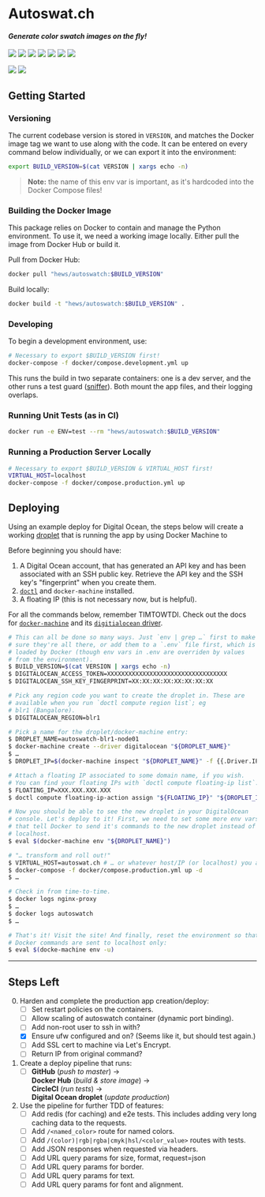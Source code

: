 # Autoswat.ch

#### ***Generate color swatch images on the fly!***

![](http://autoswat.ch:5000/hex/fff)
![](http://autoswat.ch:5000/hex/ff0)
![](http://autoswat.ch:5000/hex/f00)
![](http://autoswat.ch:5000/hex/f0f)
![](http://autoswat.ch:5000/hex/00f)
![](http://autoswat.ch:5000/hex/0ff)
![](http://autoswat.ch:5000/hex/000)

![](https://images.microbadger.com/badges/image/hews/autoswatch:0.1.0.svg)
![](https://images.microbadger.com/badges/version/hews/autoswatch:0.1.0.svg)

## Getting Started

### Versioning

The current codebase version is stored in `VERSION`, and matches the
Docker image tag we want to use along with the code. It can be entered 
on every command below individually, or we can export it into the
environment:

```bash
export BUILD_VERSION=$(cat VERSION | xargs echo -n)
```

> **Note:** the name of this env var is important, as it's hardcoded
> into the Docker Compose files!

### Building the Docker Image

This package relies on Docker to contain and manage the Python
environment. To use it, we need a working image locally. Either pull
the image from Docker Hub or build it.

Pull from Docker Hub:

```bash
docker pull "hews/autoswatch:$BUILD_VERSION"
```

Build locally:

```bash
docker build -t "hews/autoswatch:$BUILD_VERSION" .
```

### Developing

To begin a development environment, use:

```bash
# Necessary to export $BUILD_VERSION first!
docker-compose -f docker/compose.development.yml up
```

This runs the build in two separate containers: one is a dev server,
and the other runs a test guard ([sniffer][sniffer]). Both mount the
app files, and their logging overlaps.

### Running Unit Tests (as in CI)

```bash
docker run -e ENV=test --rm "hews/autoswatch:$BUILD_VERSION"
```

### Running a Production Server Locally

```bash
# Necessary to export $BUILD_VERSION & VIRTUAL_HOST first!
VIRTUAL_HOST=localhost
docker-compose -f docker/compose.production.yml up
```

## Deploying

Using an example deploy for Digital Ocean, the steps below will create
a working [droplet][droplet] that is running the app by using Docker
Machine to 

Before beginning you should have:

1.  A Digital Ocean account, that has generated an API key and has been
    associated with an SSH public key. Retrieve the API key and the
    SSH key's "fingerprint" when you create them.
2.  [`doctl`][doctl] and `docker-machine` installed.
3.  A floating IP (this is not necessary now, but is helpful).

For all the commands below, remember TIMTOWTDI. Check out the docs for
[`docker-machine`][machine] and its [`digitialocean` driver][do-driver].

```bash
# This can all be done so many ways. Just `env | grep …` first to make 
# sure they're all there, or add them to a `.env` file first, which is
# loaded by Docker (though env vars in .env are overriden by values
# from the environment).
$ BUILD_VERSION=$(cat VERSION | xargs echo -n)
$ DIGITALOCEAN_ACCESS_TOKEN=XXXXXXXXXXXXXXXXXXXXXXXXXXXXXXXXXX
$ DIGITALOCEAN_SSH_KEY_FINGERPRINT=XX:XX:XX:XX:XX:XX:XX:XX

# Pick any region code you want to create the droplet in. These are
# available when you run `doctl compute region list`; eg 
# blr1 (Bangalore).
$ DIGITALOCEAN_REGION=blr1

# Pick a name for the droplet/docker-machine entry:
$ DROPLET_NAME=autoswatch-blr1-node01
$ docker-machine create --driver digitalocean "${DROPLET_NAME}"
$ …
$ DROPLET_IP=$(docker-machine inspect "${DROPLET_NAME}" -f {{.Driver.IPAddress}})

# Attach a floating IP associated to some domain name, if you wish.
# You can find your floating IPs with `doctl compute floating-ip list`.
$ FLOATING_IP=XXX.XXX.XXX.XXX
$ doctl compute floating-ip-action assign "${FLOATING_IP}" "${DROPLET_IP}"

# Now you should be able to see the new droplet in your DigitalOcean
# console. Let's deploy to it! First, we need to set some more env vars
# that tell Docker to send it's commands to the new droplet instead of
# localhost.
$ eval $(docker-machine env "${DROPLET_NAME}")

# "… transform and roll out!"
$ VIRTUAL_HOST=autoswat.ch # … or whatever host/IP (or localhost) you are using.
$ docker-compose -f docker/compose.production.yml up -d
$ …

# Check in from time-to-time.
$ docker logs nginx-proxy
$ …
$ docker logs autoswatch
$ …

# That's it! Visit the site! And finally, reset the environment so that 
# Docker commands are sent to localhost only:
$ eval $(docke-machine env -u)
```

---

## Steps Left

0.  Harden and complete the production app creation/deploy:
    - [ ] Set restart policies on the containers.
    - [ ] Allow scaling of autoswatch container (dynamic port binding).
    - [ ] Add non-root user to ssh in with?
    - [x] Ensure ufw configured and on? (Seems like it, but should test again.)
    - [ ] Add SSL cert to machine via Let's Encrypt.
    - [ ] Return IP from original command?
1.  Create a deploy pipeline that runs:
    - [ ] **GitHub** (_push to master_) → <br>
          **Docker Hub** (_build & store image_) → <br>
          **CircleCI** (_run tests_) → <br>
          **Digital Ocean droplet** (_update production_)
2.  Use the pipeline for further TDD of features:
    - [ ] Add redis (for caching) and e2e tests. This includes adding
          very long caching data to the requests.
    - [ ] Add `/<named_color>` route for named colors.
    - [ ] Add `/(color)|rgb|rgba|cmyk|hsl/<color_value>` routes with 
          tests.
    - [ ] Add JSON responses when requested via headers.
    - [ ] Add URL query params for size, format, request=json
    - [ ] Add URL query params for border.
    - [ ] Add URL query params for text.
    - [ ] Add URL query params for font and alignment.

<!--

docker-machine create \
  --driver=generic \
  --generic-ip-address=192.241.220.112 \
  --generic-ssh-key="~/.ssh/id_rsa" \
  autoswatch-docker-sfo1-01

|-----------------------|---------------------|------|
| --generic-engine-port | GENERIC_ENGINE_PORT | 2376 |
| --generic-ip-address  | GENERIC_IP_ADDRESS  | -    |
| --generic-ssh-key     | GENERIC_SSH_KEY     | -    |
| --generic-ssh-user    | GENERIC_SSH_USER    | root |
| --generic-ssh-port    | GENERIC_SSH_PORT    | 22   |

docker-machine create \
  --driver digitalocean \
  --digitalocean-access-token="${DO_API_KEY}" \
  --digitalocean-region=sfo1 \
  --digitalocean-ssh-key-fingerprint="${DO_SSH_FINGERPRINT}" \
  autoswatch-docker-sfo1-02

eval "$(docker-machine env autoswatch-docker-sfo1-02)"

|-------------------------------------|----------------------------------|------------------|
| --digitalocean-access-token         | DIGITALOCEAN_ACCESS_TOKEN        | -                |
| --digitalocean-image                | DIGITALOCEAN_IMAGE               | ubuntu-16-04-x64 |
| --digitalocean-region               | DIGITALOCEAN_REGION              | nyc3             |
| --digitalocean-size                 | DIGITALOCEAN_SIZE                | 512mb            |
| --digitalocean-ipv6                 | DIGITALOCEAN_IPV6                | false            |
| --digitalocean-private-networking   | DIGITALOCEAN_PRIVATE_NETWORKING  | false            |
| --digitalocean-backups              | DIGITALOCEAN_BACKUPS             | false            |
| --digitalocean-userdata             | DIGITALOCEAN_USERDATA            | -                |
| --digitalocean-ssh-user             | DIGITALOCEAN_SSH_USER            | root             |
| --digitalocean-ssh-port             | DIGITALOCEAN_SSH_PORT            | 22               |
| --digitalocean-ssh-key-fingerprint  | DIGITALOCEAN_SSH_KEY_FINGERPRINT | -                |


eval "$(docker-machine env -u)"

-->

<!-- LINKS -->

[sniffer]:   https://pypi.python.org/pypi/sniffer
[droplet]:   https://www.digitalocean.com/products/compute/
[doctl]:     https://github.com/digitalocean/doctl
[machine]:   https://docs.docker.com/machine/reference/
[do-driver]: https://docs.docker.com/machine/drivers/digital-ocean/
